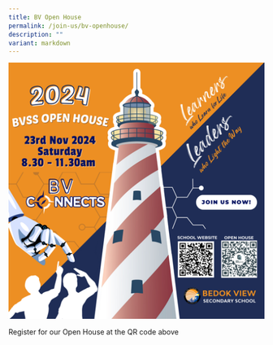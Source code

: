 ```yaml
---
title: BV Open House
permalink: /join-us/bv-openhouse/
description: ""
variant: markdown
---
```

![](/images/BV_Publicity_Banner_2024_Final_Ver___20_x_20_cm_.png)

Register for our Open House at the QR code above